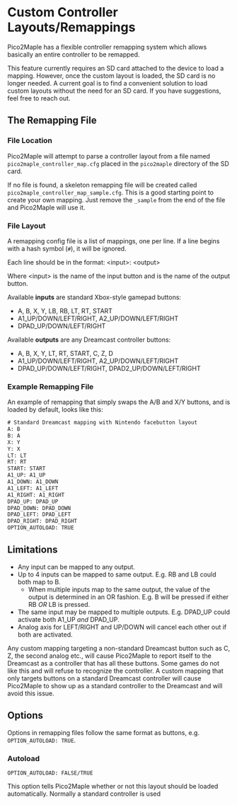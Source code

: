 # Custom Controller Layouts/Remappings

Pico2Maple has a flexible controller remapping system which allows basically an entire controller to be remapped.

This feature currently requires an SD card attached to the device to load a mapping. However, once the custom layout is loaded, the SD card is no longer needed. A current goal is to find a convenient solution to load custom layouts without the need for an SD card. If you have suggestions, feel free to reach out.

## The Remapping File

### File Location

Pico2Maple will attempt to parse a controller layout from a file named `pico2maple_controller_map.cfg` placed in the `pico2maple` directory of the SD card.

If no file is found, a skeleton remapping file will be created called `pico2maple_controller_map_sample.cfg`. This is a good starting point to create your own mapping. Just remove the `_sample` from the end of the file and Pico2Maple will use it.

### File Layout

A remapping config file is a list of mappings, one per line. If a line begins with a hash symbol (`#`), it will be ignored.

Each line should be in the format: \<input\>: \<output\>

Where \<input\> is the name of the input button and <output> is the name of the output button.

Available **inputs** are standard Xbox-style gamepad buttons:

* A, B, X, Y, LB, RB, LT, RT, START
* A1_UP/DOWN/LEFT/RIGHT, A2_UP/DOWN/LEFT/RIGHT
* DPAD_UP/DOWN/LEFT/RIGHT

Available **outputs** are any Dreamcast controller buttons:

* A, B, X, Y, LT, RT, START, C, Z, D
* A1_UP/DOWN/LEFT/RIGHT, A2_UP/DOWN/LEFT/RIGHT
* DPAD_UP/DOWN/LEFT/RIGHT, DPAD2_UP/DOWN/LEFT/RIGHT

### Example Remapping File

An example of remapping that simply swaps the A/B and X/Y buttons, and is loaded by default, looks like this:

```txt
# Standard Dreamcast mapping with Nintendo facebutton layout
A: B
B: A
X: Y
Y: X
LT: LT
RT: RT
START: START
A1_UP: A1_UP
A1_DOWN: A1_DOWN
A1_LEFT: A1_LEFT
A1_RIGHT: A1_RIGHT
DPAD_UP: DPAD_UP
DPAD_DOWN: DPAD_DOWN
DPAD_LEFT: DPAD_LEFT
DPAD_RIGHT: DPAD_RIGHT
OPTION_AUTOLOAD: TRUE
```

## Limitations

* Any input can be mapped to any output.
* Up to 4 inputs can be mapped to same output. E.g. RB and LB could both map to B.
    * When multiple inputs map to the same output, the value of the output is determined in an OR fashion. E.g. B will be pressed if either RB *OR* LB is pressed.
* The same input may be mapped to multiple outputs. E.g. DPAD_UP could activate both A1_UP *and* DPAD_UP.
* Analog axis for LEFT/RIGHT and UP/DOWN will cancel each other out if both are activated.

Any custom mapping targeting a non-standard Dreamcast button such as C, Z, the second analog etc., will cause Pico2Maple to report itself to the Dreamcast as a controller that has all these buttons. Some games do not like this and will refuse to recognize the controller. A custom mapping that only targets buttons on a standard Dreamcast controller will cause Pico2Maple to show up as a standard controller to the Dreamcast and will avoid this issue.

## Options

Options in remapping files follow the same format as buttons, e.g. `OPTION_AUTOLOAD: TRUE`.

### Autoload

`OPTION_AUTOLOAD: FALSE/TRUE`

This option tells Pico2Maple whether or not this layout should be loaded automatically. Normally a standard controller is used
